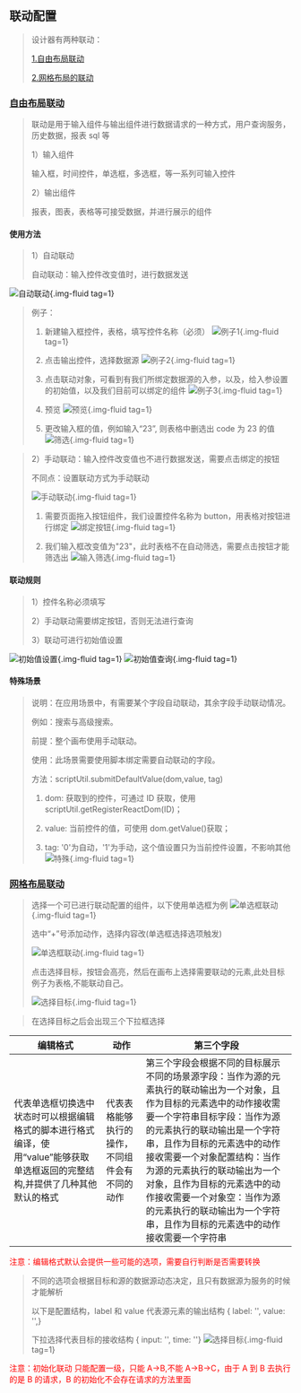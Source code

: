 ## **联动配置**

> 设计器有两种联动：
>
> [1.自由布局联动](#free)
>
> [2.网格布局的联动](#grid)

### <u id='free'>**自由布局联动**</u>

> 联动是用于输入组件与输出组件进行数据请求的一种方式，用户查询服务，历史数据，报表 sql 等
>
> 1）输入组件
>
> 输入框，时间控件，单选框，多选框，等一系列可输入控件
>
> 2）输出组件
>
> 报表，图表，表格等可接受数据，并进行展示的组件

#### **使用方法**

> 1）自动联动
>
> 自动联动：输入控件改变值时，进行数据发送

![自动联动](../assets/img/linkage/自动联动.png "自动联动"){.img-fluid tag=1}

> 例子：
>
> 1. 新建输入框控件，表格，填写控件名称（必须）
>    ![例子1](../assets/img/linkage/例子1.png "例子1"){.img-fluid tag=1}
>
> 2. 点击输出控件，选择数据源
>    ![例子2](../assets/img/linkage/例子2.png "例子2"){.img-fluid tag=1}
>
> 3. 点击联动对象，可看到有我们所绑定数据源的入参，以及，给入参设置的初始值，以及我们目前可以绑定的组件
>    ![例子3](../assets/img/linkage/例子3.png "例子3"){.img-fluid tag=1}
>
> 4. 预览
>    ![预览](../assets/img/linkage/预览.png "预览"){.img-fluid tag=1}
>
> 5. 更改输入框的值，例如输入“23”, 则表格中删选出 code 为 23 的值
>    ![筛选](../assets/img/linkage/筛选.png "筛选"){.img-fluid tag=1}

> 2）手动联动：输入控件改变值也不进行数据发送，需要点击绑定的按钮
>
> 不同点：设置联动方式为手动联动
>
> ![手动联动](../assets/img/linkage/手动联动.png "手动联动"){.img-fluid tag=1}
>
> 1. 需要页面拖入按钮组件，我们设置控件名称为 button，用表格对按钮进行绑定
>    ![绑定按钮](../assets/img/linkage/绑定按钮.png "绑定按钮"){.img-fluid tag=1}
>
> 2. 我们输入框改变值为"23"，此时表格不在自动筛选，需要点击按钮才能筛选出
>    ![输入筛选](../assets/img/linkage/输入筛选.png "输入筛选"){.img-fluid tag=1}

#### **联动规则**

> 1）控件名称必须填写
>
> 2）手动联动需要绑定按钮，否则无法进行查询
>
> 3）联动可进行初始值设置

![初始值设置](../assets/img/linkage/初始值设置.png "初始值设置"){.img-fluid tag=1}
![初始值查询](../assets/img/linkage/初始值查询.png "初始值查询"){.img-fluid tag=1}

#### **特殊场景**

> 说明：在应用场景中，有需要某个字段自动联动，其余字段手动联动情况。
>
> 例如：搜索与高级搜索。
>
> 前提：整个画布使用手动联动。
>
> 使用：此场景需要使用脚本绑定需要自动联动的字段。
>
> 方法：scriptUtil.submitDefaultValue(dom,value, tag)
>
> 1. dom: 获取到的控件，可通过 ID 获取，使用 scriptUtil.getRegisterReactDom(ID)；
>
> 2. value: 当前控件的值，可使用 dom.getValue()获取；
>
> 3. tag: '0'为自动，'1'为手动，这个值设置只为当前控件设置，不影响其他
>    ![特殊](../assets/img/linkage/特殊.png "特殊"){.img-fluid tag=1}

### <u id="grid">**网格布局联动**</u>

> 选择一个可已进行联动配置的组件，以下使用单选框为例
> ![单选框联动](../assets/img/linkage/单选框联动.png "单选框联动"){.img-fluid tag=1}
>
> 选中“+”号添加动作，选择内容改(单选框选择选项触发)
>
> ![单选框联动](../assets/img/linkage/添加动作.png "单选框联动"){.img-fluid tag=1}
>
> 点击选择目标，按钮会高亮，然后在画布上选择需要联动的元素,此处目标例子为表格,不能联动自己。
>
> ![选择目标](../assets/img/linkage/选择目标.png "选择目标"){.img-fluid tag=1}

> 在选择目标之后会出现三个下拉框选择

| 编辑格式                                                                                                                       | 动作                                           | 第三个字段                                                                                                                                                                                                                                                                                                                                                                                                               |
| ------------------------------------------------------------------------------------------------------------------------------ | ---------------------------------------------- | ------------------------------------------------------------------------------------------------------------------------------------------------------------------------------------------------------------------------------------------------------------------------------------------------------------------------------------------------------------------------------------------------------------------------ |
| 代表单选框切换选中状态时可以根据编辑格式的脚本进行格式编译，使用“value”能够获取单选框返回的完整结构,并提供了几种其他默认的格式 | 代表表格能够执行的操作，不同组件会有不同的动作 | 第三个字段会根据不同的目标展示不同的场景源字段：当作为源的元素执行的联动输出为一个对象，且作为目标的元素选中的动作接收需要一个字符串目标字段：当作为源的元素执行的联动输出是一个字符串，且作为目标的元素选中的动作接收需要一个对象配置结构：当作为源的元素执行的联动输出为一个对象，且作为目标的元素选中的动作接收需要一个对象空：当作为源的元素执行的联动输出为一个字符串，且作为目标的元素选中的动作接收需要一个字符串 |

<font color=red >注意：编辑格式默认会提供一些可能的选项，需要自行判断是否需要转换</font>

> 不同的选项会根据目标和源的数据源动态决定，且只有数据源为服务的时候才能解析
>
> 以下是配置结构，label 和 value 代表源元素的输出结构 { label: '', value: '',}
>
> 下拉选择代表目标的接收结构 { input: '', time: ''}
> ![选择目标](../assets/img/linkage/配置结构.png "选择目标"){.img-fluid tag=1}

<font color=red >注意：初始化联动 只能配置一级，只能 A→B,不能 A→B→C，由于 A 到 B 去执行的是 B 的请求，B 的初始化不会存在请求的方法里面</font>
